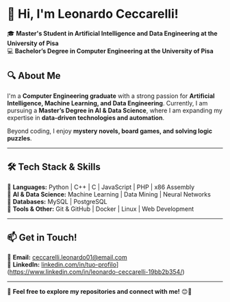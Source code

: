 # 👋 Hi, I'm Leonardo Ceccarelli!  

🎓 **Master's Student in Artificial Intelligence and Data Engineering at the University of Pisa**  
💻 **Bachelor’s Degree in Computer Engineering at the University of Pisa**  

## 🔍 About Me  
I'm a **Computer Engineering graduate** with a strong passion for **Artificial Intelligence, Machine Learning, and Data Engineering**. Currently, I am pursuing a **Master’s Degree in AI & Data Science**, where I am expanding my expertise in **data-driven technologies and automation**.  

Beyond coding, I enjoy **mystery novels, board games, and solving logic puzzles**.  

---

## 🛠️ Tech Stack & Skills  
🔹 **Languages:** Python | C++ | C | JavaScript | PHP | x86 Assembly  
🔹 **AI & Data Science:** Machine Learning | Data Mining | Neural Networks  
🔹 **Databases:** MySQL | PostgreSQL  
🔹 **Tools & Other:** Git & GitHub | Docker | Linux | Web Development  

---

## 📫 Get in Touch!  
📩 **Email:** [ceccarelli.leonardo01@email.com](mailto:ceccarelli.leonardo01@email.com)  
🔗 **LinkedIn:** [linkedin.com/in/tuo-profilo](https://www.linkedin.com/in/leonardo-ceccarelli-19bb2b354/)](https://www.linkedin.com/in/leonardo-ceccarelli-19bb2b354/)

---

🔹 **Feel free to explore my repositories and connect with me!** 😊🚀
